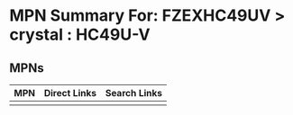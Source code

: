



# MPN Summary For: FZEXHC49UV > crystal : HC49U-V

## MPNs
  

|MPN|Direct Links|Search Links|
| :--- | :--- | :--- |
||||
